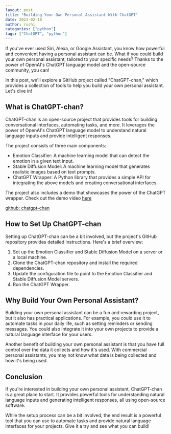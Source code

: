 ```yaml
---
layout: post
title: "Building Your Own Personal Assistant With ChatGPT"
date: 2023-02-18
author: rushi
categories: ["python"]
tags: ["ChatGPT", "python"]
---
```


If you've ever used Siri, Alexa, or Google Assistant, you know how powerful and convenient having a personal assistant can be. What if you could build your own personal assistant, tailored to your specific needs? Thanks to the power of OpenAI's ChatGPT language model and the open-source community, you can!

In this post, we'll explore a GitHub project called "ChatGPT-chan," which provides a collection of tools to help you build your own personal assistant. Let's dive in!

## What is ChatGPT-chan?

ChatGPT-chan is an open-source project that provides tools for building conversational interfaces, automating tasks, and more. It leverages the power of OpenAI's ChatGPT language model to understand natural language inputs and provide intelligent responses.

The project consists of three main components: 
- Emotion Classifier: A machine learning model that can detect the emotion in a given text input. 
- Stable Diffusion Model: A machine learning model that generates realistic images based on text prompts. 
- ChatGPT Wrapper: A Python library that provides a simple API for integrating the above models and creating conversational interfaces.

The project also includes a demo that showcases the power of the ChatGPT wrapper. Check out the demo video [here](https://odysee.com/@rushi:2/chatgptchandemo2:4) 

[github: chatgpt-chan](https://github.com/rushic24/chatgpt-chan) 


## How to Set Up ChatGPT-chan

Setting up ChatGPT-chan can be a bit involved, but the project's GitHub repository provides detailed instructions. Here's a brief overview: 
1. Set up the Emotion Classifier and Stable Diffusion Model on a server or a local machine. 
2. Clone the ChatGPT-chan repository and install the required dependencies. 
3. Update the configuration file to point to the Emotion Classifier and Stable Diffusion Model servers. 
4. Run the ChatGPT Wrapper.


## Why Build Your Own Personal Assistant?

Building your own personal assistant can be a fun and rewarding project, but it also has practical applications. For example, you could use it to automate tasks in your daily life, such as setting reminders or sending messages. You could also integrate it into your own projects to provide a natural language interface for your users.

Another benefit of building your own personal assistant is that you have full control over the data it collects and how it's used. With commercial personal assistants, you may not know what data is being collected and how it's being used.

## Conclusion

If you're interested in building your own personal assistant, ChatGPT-chan is a great place to start. It provides powerful tools for understanding natural language inputs and generating intelligent responses, all using open-source software.

While the setup process can be a bit involved, the end result is a powerful tool that you can use to automate tasks and provide natural language interfaces for your projects. Give it a try and see what you can build!

